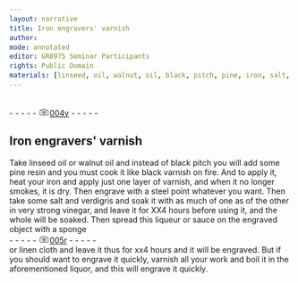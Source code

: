 ```yaml
---
layout: narrative
title: Iron engravers' varnish
author:
mode: annotated
editor: GR8975 Seminar Participants
rights: Public Domain
materials: [linseed, oil, walnut, oil, black, pitch, pine, iron, salt, verdigris, vinegar]
---
```


 <br/>- - - - - <a href="http://gallica.bnf.fr/ark:/12148/btv1b10500001g/f14.image"><img src="../assets/photo-icon.png" alt="folio image: " style="display:inline-block; margin-bottom:-3px;"/>004v</a> - - - - - <br/> 
## Iron engravers' varnish

 
   Take linseed oil or walnut oil and instead of black pitch you will add some pine resin and you must cook it like black varnish on fire. And to apply it, heat your iron and apply just one layer of varnish, and when it no longer smokes, it is dry. Then engrave with a steel point whatever you want. Then take some salt and verdigris and soak it with as much of one as of the other in very strong vinegar, and leave it for XX4 hours before using it, and the whole will be soaked. Then spread this liqueur or sauce on the engraved object with a sponge 
 <br/>- - - - - <a href="http://gallica.bnf.fr/ark:/12148/btv1b10500001g/f15.image"><img src="../assets/photo-icon.png" alt="folio image: " style="display:inline-block; margin-bottom:-3px;"/>005r</a> - - - - - <br/> 
  or linen cloth and leave it thus for xx4 hours and it will be engraved. But if you should want to engrave it quickly, varnish all your work and boil it in the aforementioned liquor, and this will engrave it quickly. 
 